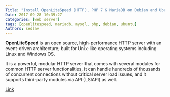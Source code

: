 ```yaml
---
Title: "Install OpenLiteSpeed (HTTP), PHP 7 & MariaDB on Debian and Ubuntu"
Date: 2017-09-28 10:39:27
Categories: [web server]
tags: [openlitespeed, mariadb, mysql, php, debian, ubuntu]
Authors: sedlav
---
```


**OpenLiteSpeed** is an open source, high-performance HTTP server with an event-driven architecture; built for Unix-like operating systems including Linux and Windows OS.

It is a powerful, modular HTTP server that comes with several modules for common HTTP server functionalities, it can handle hundreds of thousands of concurrent connections without critical server load issues, and it supports third-party modules via API (LSIAPI) as well.

[Link](https://www.tecmint.com/install-openlitespeed-php-7-mariadb-on-debian-and-ubuntu/)
